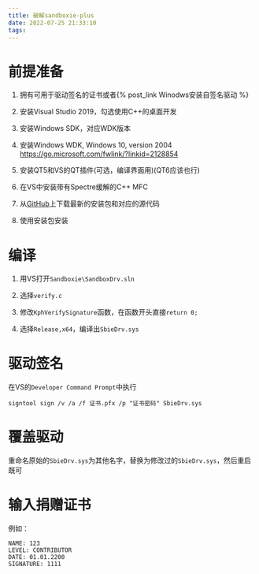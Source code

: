 ```yaml
---
title: 破解sandboxie-plus
date: 2022-07-25 21:33:10
tags:
---
```


# 前提准备

1. 拥有可用于驱动签名的证书或者{% post_link Winodws安装自签名驱动 %}

2. 安装Visual Studio 2019，勾选使用C++的桌面开发

3. 安装Windows SDK，对应WDK版本

4. 安装Windows WDK, Windows 10, version 2004 https://go.microsoft.com/fwlink/?linkid=2128854

5. 安装QT5和VS的QT插件(可选，编译界面用)(QT6应该也行)

6. 在VS中安装带有Spectre缓解的C++ MFC

7. 从[GitHub](https://github.com/sandboxie-plus/Sandboxie)上下载最新的安装包和对应的源代码

8. 使用安装包安装

# 编译

1. 用VS打开`Sandboxie\SandboxDrv.sln`

2. 选择`verify.c`

3. 修改`KphVerifySignature`函数，在函数开头直接`return 0;`

4. 选择`Release,x64`，编译出`SbieDrv.sys`

# 驱动签名

在VS的`Developer Command Prompt`中执行

```
signtool sign /v /a /f 证书.pfx /p "证书密码" SbieDrv.sys
```

# 覆盖驱动

重命名原始的`SbieDrv.sys`为其他名字，替换为修改过的`SbieDrv.sys`，然后重启既可

# 输入捐赠证书

例如：

```
NAME: 123
LEVEL: CONTRIBUTOR
DATE: 01.01.2200
SIGNATURE: 1111
```
